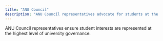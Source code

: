```yaml
---
title: "ANU Council"
description: "ANU Council representatives advocate for students at the university's highest decision-making body."
---
```


ANU Council representatives ensure student interests are represented at the highest level of university governance.

